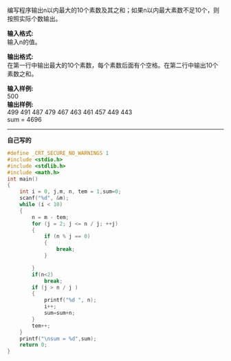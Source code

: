 编写程序输出n以内最大的10个素数及其之和；如果n以内最大素数不足10个，则按照实际个数输出。

**输入格式:**  
输入n的值。

**输出格式:**  
在第一行中输出最大的10个素数，每个素数后面有个空格。在第二行中输出10个素数之和。

**输入样例:**  
500  
**输出样例:**  
499 491 487 479 467 463 461 457 449 443   
sum = 4696

---
**自己写的**
```c
#define _CRT_SECURE_NO_WARNINGS 1
#include <stdio.h>
#include <stdlib.h>
#include <math.h>
int main()
{
    int i = 0, j,m, n, tem = 1,sum=0;
    scanf("%d", &m);
    while (i < 10)
    {
        n = m - tem;
        for (j = 2; j <= n / j; ++j)
        {
            if (n % j == 0)
            {
                break;
            }

        }
        if(n<2)
            break;
        if (j > n / j )
        {
            printf("%d ", n);
            i++;
            sum=sum+n;
        }
        tem++;
    }
    printf("\nsum = %d",sum);
    return 0;
}
```